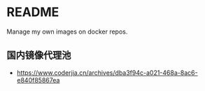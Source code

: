 # README

Manage my own images on docker repos.

## 国内镜像代理池

- <https://www.coderjia.cn/archives/dba3f94c-a021-468a-8ac6-e840f85867ea>
